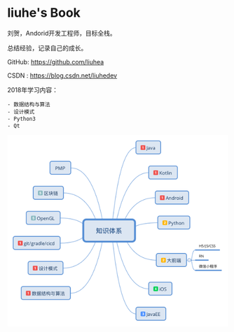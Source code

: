 # liuhe's Book

刘贺，Andorid开发工程师，目标全栈。

总结经验，记录自己的成长。

GitHub: https://github.com/liuhea

CSDN  : https://blog.csdn.net/liuhedev

2018年学习内容：

    - 数据结构与算法
    - 设计模式
    - Python3
    - Qt
    
    
![](https://github.com/liuhea/DevNote/raw/master/Youdao/LH%E7%9F%A5%E8%AF%86%E6%9E%B6%E6%9E%84.png?raw=true)